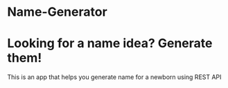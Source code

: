 # Name-Generator 
# Looking for a name idea? Generate them!
This is an app that helps you generate name for a newborn using REST API
 
  
    
  
